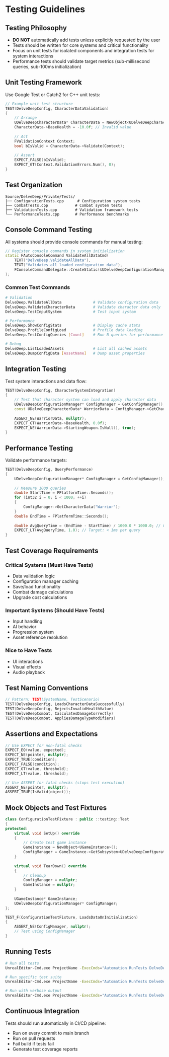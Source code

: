 # Testing Guidelines

## Testing Philosophy

- **DO NOT** automatically add tests unless explicitly requested by the user
- Tests should be written for core systems and critical functionality
- Focus on unit tests for isolated components and integration tests for system interactions
- Performance tests should validate target metrics (sub-millisecond queries, sub-100ms initialization)

## Unit Testing Framework

Use Google Test or Catch2 for C++ unit tests:

```cpp
// Example unit test structure
TEST(DelveDeepConfig, CharacterDataValidation)
{
    // Arrange
    UDelveDeepCharacterData* CharacterData = NewObject<UDelveDeepCharacterData>();
    CharacterData->BaseHealth = -10.0f; // Invalid value
    
    // Act
    FValidationContext Context;
    bool bIsValid = CharacterData->Validate(Context);
    
    // Assert
    EXPECT_FALSE(bIsValid);
    EXPECT_GT(Context.ValidationErrors.Num(), 0);
}
```

## Test Organization

```
Source/DelveDeep/Private/Tests/
├── ConfigurationTests.cpp      # Configuration system tests
├── CombatTests.cpp            # Combat system tests
├── ValidationTests.cpp        # Validation framework tests
└── PerformanceTests.cpp       # Performance benchmarks
```

## Console Command Testing

All systems should provide console commands for manual testing:

```cpp
// Register console commands in system initialization
static FAutoConsoleCommand ValidateAllDataCmd(
    TEXT("DelveDeep.ValidateAllData"),
    TEXT("Validates all loaded configuration data"),
    FConsoleCommandDelegate::CreateStatic(&UDelveDeepConfigurationManager::ValidateAllDataCommand)
);
```

### Common Test Commands

```bash
# Validation
DelveDeep.ValidateAllData              # Validate configuration data
DelveDeep.ValidateCharacterData        # Validate character data only
DelveDeep.TestInputSystem              # Test input system

# Performance
DelveDeep.ShowConfigStats              # Display cache stats
DelveDeep.ProfileConfigLoad            # Profile data loading
DelveDeep.TestConfigQueries [Count]    # Run N queries for performance test

# Debug
DelveDeep.ListLoadedAssets             # List all cached assets
DelveDeep.DumpConfigData [AssetName]   # Dump asset properties
```

## Integration Testing

Test system interactions and data flow:

```cpp
TEST(DelveDeepConfig, CharacterSystemIntegration)
{
    // Test that character system can load and apply character data
    UDelveDeepConfigurationManager* ConfigManager = GetConfigManager();
    const UDelveDeepCharacterData* WarriorData = ConfigManager->GetCharacterData("Warrior");
    
    ASSERT_NE(WarriorData, nullptr);
    EXPECT_GT(WarriorData->BaseHealth, 0.0f);
    EXPECT_NE(WarriorData->StartingWeapon.IsNull(), true);
}
```

## Performance Testing

Validate performance targets:

```cpp
TEST(DelveDeepConfig, QueryPerformance)
{
    UDelveDeepConfigurationManager* ConfigManager = GetConfigManager();
    
    // Measure 1000 queries
    double StartTime = FPlatformTime::Seconds();
    for (int32 i = 0; i < 1000; ++i)
    {
        ConfigManager->GetCharacterData("Warrior");
    }
    double EndTime = FPlatformTime::Seconds();
    
    double AvgQueryTime = (EndTime - StartTime) / 1000.0 * 1000.0; // Convert to ms
    EXPECT_LT(AvgQueryTime, 1.0); // Target: < 1ms per query
}
```

## Test Coverage Requirements

### Critical Systems (Must Have Tests)
- Data validation logic
- Configuration manager caching
- Save/load functionality
- Combat damage calculations
- Upgrade cost calculations

### Important Systems (Should Have Tests)
- Input handling
- AI behavior
- Progression system
- Asset reference resolution

### Nice to Have Tests
- UI interactions
- Visual effects
- Audio playback

## Test Naming Conventions

```cpp
// Pattern: TEST(SystemName, TestScenario)
TEST(DelveDeepConfig, LoadsCharacterDataSuccessfully)
TEST(DelveDeepConfig, RejectsInvalidHealthValue)
TEST(DelveDeepCombat, CalculatesDamageCorrectly)
TEST(DelveDeepCombat, AppliesDamageTypeModifiers)
```

## Assertions and Expectations

```cpp
// Use EXPECT for non-fatal checks
EXPECT_EQ(value, expected);
EXPECT_NE(pointer, nullptr);
EXPECT_TRUE(condition);
EXPECT_FALSE(condition);
EXPECT_GT(value, threshold);
EXPECT_LT(value, threshold);

// Use ASSERT for fatal checks (stops test execution)
ASSERT_NE(pointer, nullptr);
ASSERT_TRUE(IsValid(object));
```

## Mock Objects and Test Fixtures

```cpp
class ConfigurationTestFixture : public ::testing::Test
{
protected:
    virtual void SetUp() override
    {
        // Create test game instance
        GameInstance = NewObject<UGameInstance>();
        ConfigManager = GameInstance->GetSubsystem<UDelveDeepConfigurationManager>();
    }
    
    virtual void TearDown() override
    {
        // Cleanup
        ConfigManager = nullptr;
        GameInstance = nullptr;
    }
    
    UGameInstance* GameInstance;
    UDelveDeepConfigurationManager* ConfigManager;
};

TEST_F(ConfigurationTestFixture, LoadsDataOnInitialization)
{
    ASSERT_NE(ConfigManager, nullptr);
    // Test using ConfigManager
}
```

## Running Tests

```bash
# Run all tests
UnrealEditor-Cmd.exe ProjectName -ExecCmds="Automation RunTests DelveDeep" -unattended

# Run specific test suite
UnrealEditor-Cmd.exe ProjectName -ExecCmds="Automation RunTests DelveDeep.Config" -unattended

# Run with verbose output
UnrealEditor-Cmd.exe ProjectName -ExecCmds="Automation RunTests DelveDeep" -unattended -log
```

## Continuous Integration

Tests should run automatically in CI/CD pipeline:
- Run on every commit to main branch
- Run on pull requests
- Fail build if tests fail
- Generate test coverage reports
